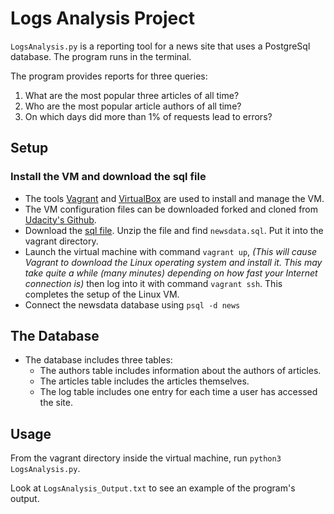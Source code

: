 # Logs Analysis Project

`LogsAnalysis.py` is a reporting tool for a news site that uses a PostgreSql database. The program runs in the terminal.

The program provides reports for three queries:
  1. What are the most popular three articles of all time?
  2. Who are the most popular article authors of all time?
  3. On which days did more than 1% of requests lead to errors?

## Setup
### Install the VM and download the sql file
* The tools [Vagrant](https://www.vagrantup.com/) and [VirtualBox](https://www.virtualbox.org/wiki/Download_Old_Builds_5_1) are used to install and manage the VM.
* The VM configuration files can be downloaded forked and cloned from [Udacity's Github](https://github.com/udacity/fullstack-nanodegree-vm).
* Download the [sql file](https://d17h27t6h515a5.cloudfront.net/topher/2016/August/57b5f748_newsdata/newsdata.zip). Unzip the file and find `newsdata.sql`. Put it into the vagrant directory.
* Launch the virtual machine with command `vagrant up`, *(This will cause Vagrant to download the Linux operating system and install it. This may take quite a while (many minutes) depending on how fast your Internet connection is)* then log into it with command `vagrant ssh`. This completes the setup of the Linux VM.
* Connect the newsdata database using `psql -d news`

## The Database
* The database includes three tables:
  * The authors table includes information about the authors of articles.
  * The articles table includes the articles themselves.
  * The log table includes one entry for each time a user has accessed the site.

## Usage
 From the vagrant directory inside the virtual machine, run `python3 LogsAnalysis.py`.

Look at `LogsAnalysis_Output.txt` to see an example of the program's output.
